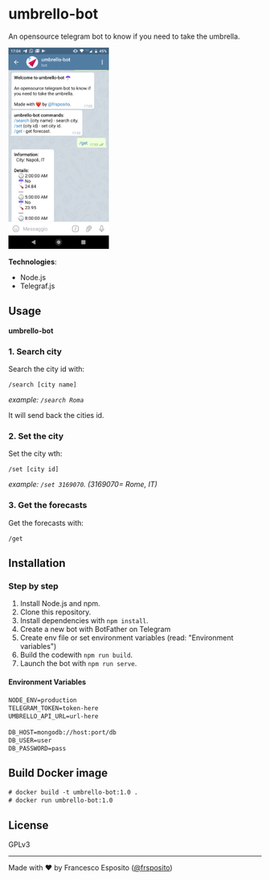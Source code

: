 # umbrello-bot
An opensource telegram bot to know if you need to take the umbrella.

<img src="assets/screenshot.png" height="400">


**Technologies**:

- Node.js
- Telegraf.js



## Usage


**umbrello-bot** 

### 1. Search city
Search the city id with:

```
/search [city name] 
```

*example: `/search Roma`*

It will send back the cities id.


### 2. Set the city
Set the city  wth:

```
/set [city id]
```

*example: `/set 3169070`. (3169070= Rome, IT)*


### 3. Get the forecasts
Get the forecasts with:
```
/get
```


## Installation
### Step by step

1. Install Node.js and npm.
2. Clone this repository.
3. Install dependencies with `npm install`.
4. Create a new bot with BotFather on Telegram
5. Create env file or set environment variables (read: "Environment variables")
6. Build the codewith `npm run build`.
7. Launch the bot with `npm run serve`.


#### Environment Variables 
```
NODE_ENV=production
TELEGRAM_TOKEN=token-here
UMBRELLO_API_URL=url-here

DB_HOST=mongodb://host:port/db
DB_USER=user
DB_PASSWORD=pass
```



## Build Docker image
```
# docker build -t umbrello-bot:1.0 .
# docker run umbrello-bot:1.0
```

## License
GPLv3

---
Made with ❤️ by Francesco Esposito ([@frsposito](https://github.com/frsposito))
